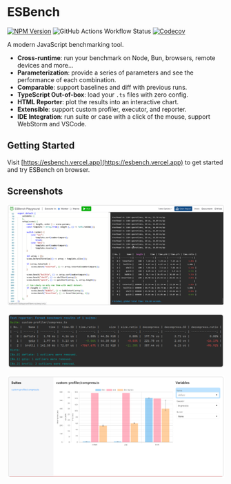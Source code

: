 # ESBench

[![NPM Version](https://img.shields.io/npm/v/esbench?style=flat-square)](https://www.npmjs.com/package/esbench)
![GitHub Actions Workflow Status](https://img.shields.io/github/actions/workflow/status/ESBenchmark/ESBench/test.yml?style=flat-square)
[![Codecov](https://img.shields.io/codecov/c/gh/ESBenchmark/ESBench?style=flat-square)](https://codecov.io/gh/ESBenchmark/ESBench)

A modern JavaScript benchmarking tool.

- **Cross-runtime**: run your benchmark on Node, Bun, browsers, remote devices and more...
- **Parameterization**: provide a series of parameters and see the performance of each combination.
- **Comparable**: support baselines and diff with previous runs.
- **TypeScript Out-of-box**: load your `.ts` files with zero config.
- **HTML Reporter**: plot the results into an interactive chart.
- **Extensible**: support custom profiler, executor, and reporter.
- **IDE Integration**: run suite or case with a click of the mouse, support WebStorm and VSCode.

## Getting Started

Visit [https://esbench.vercel.app](https://esbench.vercel.app) to get started and try ESBench on browser.

## Screenshots

![Playground](https://github.com/ESBenchmark/ESBench/raw/master/docs/assets/Playground.webp)

![Text Report](https://github.com/ESBenchmark/ESBench/raw/master/docs/assets/Text-Report.webp)

![HTML Report](https://github.com/ESBenchmark/ESBench/raw/master/docs/assets/HTML-Report.webp)
